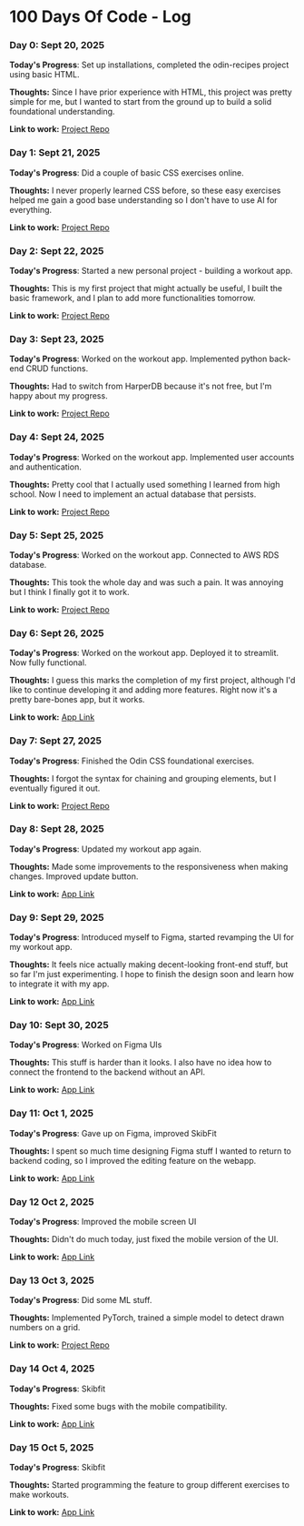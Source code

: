 # 100 Days Of Code - Log

### Day 0: Sept 20, 2025

**Today's Progress**: Set up installations, completed the odin-recipes project using basic HTML.

**Thoughts:** Since I have prior experience with HTML, this project was pretty simple for me, but I wanted to start from the ground up to build a solid foundational understanding.

**Link to work:** [Project Repo](https://github.com/LeonHan2007/odin-recipes)

### Day 1: Sept 21, 2025

**Today's Progress**: Did a couple of basic CSS exercises online.

**Thoughts:** I never properly learned CSS before, so these easy exercises helped me gain a good base understanding so I don't have to use AI for everything.

**Link to work:** [Project Repo](https://github.com/LeonHan2007/css-exercises)

### Day 2: Sept 22, 2025

**Today's Progress**: Started a new personal project - building a workout app.

**Thoughts:** This is my first project that might actually be useful, I built the basic framework, and I plan to add more functionalities tomorrow.

**Link to work:** [Project Repo](https://github.com/LeonHan2007/Workout-App)

### Day 3: Sept 23, 2025

**Today's Progress**: Worked on the workout app. Implemented python back-end CRUD functions. 

**Thoughts:** Had to switch from HarperDB because it's not free, but I'm happy about my progress.

**Link to work:** [Project Repo](https://github.com/LeonHan2007/Workout-App)

### Day 4: Sept 24, 2025

**Today's Progress**: Worked on the workout app. Implemented user accounts and authentication.

**Thoughts:** Pretty cool that I actually used something I learned from high school. Now I need to implement an actual database that persists. 

**Link to work:** [Project Repo](https://github.com/LeonHan2007/Workout-App)

### Day 5: Sept 25, 2025

**Today's Progress**: Worked on the workout app. Connected to AWS RDS database.

**Thoughts:** This took the whole day and was such a pain. It was annoying but I think I finally got it to work.

**Link to work:** [Project Repo](https://github.com/LeonHan2007/Workout-App)

### Day 6: Sept 26, 2025

**Today's Progress**: Worked on the workout app. Deployed it to streamlit. Now fully functional.

**Thoughts:** I guess this marks the completion of my first project, although I'd like to continue developing it and adding more features. Right now it's a pretty bare-bones app, but it works.

**Link to work:** [App Link](https://skibfit.streamlit.app)

### Day 7: Sept 27, 2025

**Today's Progress**: Finished the Odin CSS foundational exercises.

**Thoughts:** I forgot the syntax for chaining and grouping elements, but I eventually figured it out.

**Link to work:** [Project Repo](https://github.com/LeonHan2007/css-exercises)

### Day 8: Sept 28, 2025

**Today's Progress**: Updated my workout app again.

**Thoughts:** Made some improvements to the responsiveness when making changes. Improved update button.

**Link to work:** [App Link](https://skibfit.streamlit.app)

### Day 9: Sept 29, 2025

**Today's Progress**: Introduced myself to Figma, started revamping the UI for my workout app.

**Thoughts:** It feels nice actually making decent-looking front-end stuff, but so far I'm just experimenting. I hope to finish the design soon and learn how to integrate it with my app.

**Link to work:** [App Link](https://skibfit.streamlit.app)

### Day 10: Sept 30, 2025

**Today's Progress**: Worked on Figma UIs

**Thoughts:** This stuff is harder than it looks. I also have no idea how to connect the frontend to the backend without an API.

**Link to work:** [App Link](https://skibfit.streamlit.app)

### Day 11: Oct 1, 2025

**Today's Progress**: Gave up on Figma, improved SkibFit

**Thoughts:** I spent so much time designing Figma stuff I wanted to return to backend coding, so I improved the editing feature on the webapp.

**Link to work:** [App Link](https://skibfit.streamlit.app)

### Day 12 Oct 2, 2025

**Today's Progress**: Improved the mobile screen UI

**Thoughts:** Didn't do much today, just fixed the mobile version of the UI.

**Link to work:** [App Link](https://skibfit.streamlit.app)

### Day 13 Oct 3, 2025

**Today's Progress**: Did some ML stuff.

**Thoughts:** Implemented PyTorch, trained a simple model to detect drawn numbers on a grid.

**Link to work:** [Project Repo](https://github.com/LeonHan2007/digit_classifier)

### Day 14 Oct 4, 2025

**Today's Progress**: Skibfit 

**Thoughts:** Fixed some bugs with the mobile compatibility.

**Link to work:** [App Link](https://skibfit.streamlit.app)

### Day 15 Oct 5, 2025

**Today's Progress**: Skibfit

**Thoughts:** Started programming the feature to group different exercises to make workouts.

**Link to work:** [App Link](https://skibfit.streamlit.app)
